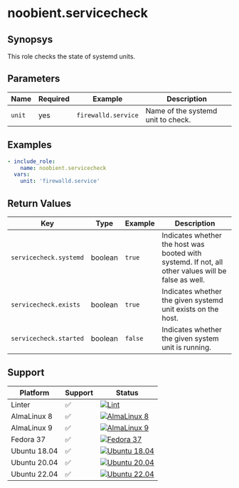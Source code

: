 # noobient.servicecheck

## Synopsys

This role checks the state of systemd units.

## Parameters

| Name | Required | Example | Description |
|---|---|---|---|
| `unit` | yes | `firewalld.service` | Name of the systemd unit to check. |

## Examples

```yml
- include_role:
    name: noobient.servicecheck
  vars:
    unit: 'firewalld.service'
```

## Return Values

| Key | Type | Example | Description |
|---|---|---|---|
| `servicecheck.systemd` | boolean | `true` | Indicates whether the host was booted with systemd. If not, all other values will be false as well. |
| `servicecheck.exists` | boolean | `true` | Indicates whether the given systemd unit exists on the host. |
| `servicecheck.started` | boolean | `false` | Indicates whether the given system unit is running. |

## Support

| Platform | Support | Status |
|---|---|---|
| Linter | ✅ | [![Lint](https://github.com/noobient/ansible-galaxy-servicecheck/actions/workflows/lint.yml/badge.svg)](https://github.com/noobient/ansible-galaxy-servicecheck/actions/workflows/lint.yml) |
| AlmaLinux 8 | ✅ | [![AlmaLinux 8](https://github.com/noobient/ansible-galaxy-servicecheck/actions/workflows/almalinux-8.yml/badge.svg)](https://github.com/noobient/ansible-galaxy-servicecheck/actions/workflows/almalinux-8.yml) |
| AlmaLinux 9 | ✅ | [![AlmaLinux 9](https://github.com/noobient/ansible-galaxy-servicecheck/actions/workflows/almalinux-9.yml/badge.svg)](https://github.com/noobient/ansible-galaxy-servicecheck/actions/workflows/almalinux-9.yml) |
| Fedora 37 | ✅ | [![Fedora 37](https://github.com/noobient/ansible-galaxy-servicecheck/actions/workflows/fedora-37.yml/badge.svg)](https://github.com/noobient/ansible-galaxy-servicecheck/actions/workflows/fedora-37.yml) |
| Ubuntu 18.04 | ✅ | [![Ubuntu 18.04](https://github.com/noobient/ansible-galaxy-servicecheck/actions/workflows/ubuntu-18.04.yml/badge.svg)](https://github.com/noobient/ansible-galaxy-servicecheck/actions/workflows/ubuntu-18.04.yml) |
| Ubuntu 20.04 | ✅ | [![Ubuntu 20.04](https://github.com/noobient/ansible-galaxy-servicecheck/actions/workflows/ubuntu-20.04.yml/badge.svg)](https://github.com/noobient/ansible-galaxy-servicecheck/actions/workflows/ubuntu-20.04.yml) |
| Ubuntu 22.04 | ✅ | [![Ubuntu 22.04](https://github.com/noobient/ansible-galaxy-servicecheck/actions/workflows/ubuntu-22.04.yml/badge.svg)](https://github.com/noobient/ansible-galaxy-servicecheck/actions/workflows/ubuntu-22.04.yml) |
